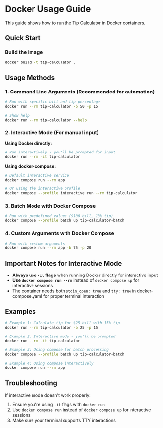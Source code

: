 # Docker Usage Guide

This guide shows how to run the Tip Calculator in Docker containers.

## Quick Start

### Build the image
```bash
docker build -t tip-calculator .
```

## Usage Methods

### 1. Command Line Arguments (Recommended for automation)
```bash
# Run with specific bill and tip percentage
docker run --rm tip-calculator -b 50 -p 15

# Show help
docker run --rm tip-calculator --help
```

### 2. Interactive Mode (For manual input)

**Using Docker directly:**
```bash
# Run interactively - you'll be prompted for input
docker run --rm -it tip-calculator
```

**Using docker-compose:**
```bash
# Default interactive service
docker compose run --rm app

# Or using the interactive profile
docker compose --profile interactive run --rm tip-calculator
```

### 3. Batch Mode with Docker Compose
```bash
# Run with predefined values ($100 bill, 18% tip)
docker compose --profile batch up tip-calculator-batch
```

### 4. Custom Arguments with Docker Compose
```bash
# Run with custom arguments
docker compose run --rm app -b 75 -p 20
```

## Important Notes for Interactive Mode

- **Always use `-it` flags** when running Docker directly for interactive input
- **Use `docker compose run --rm`** instead of `docker compose up` for interactive sessions
- The container needs both `stdin_open: true` and `tty: true` in docker-compose.yaml for proper terminal interaction

## Examples

```bash
# Example 1: Calculate tip for $25 bill with 15% tip
docker run --rm tip-calculator -b 25 -p 15

# Example 2: Interactive mode - you'll be prompted
docker run --rm -it tip-calculator

# Example 3: Using compose for batch processing
docker compose --profile batch up tip-calculator-batch

# Example 4: Using compose interactively
docker compose run --rm app
```

## Troubleshooting

If interactive mode doesn't work properly:
1. Ensure you're using `-it` flags with `docker run`
2. Use `docker compose run` instead of `docker compose up` for interactive sessions
3. Make sure your terminal supports TTY interactions